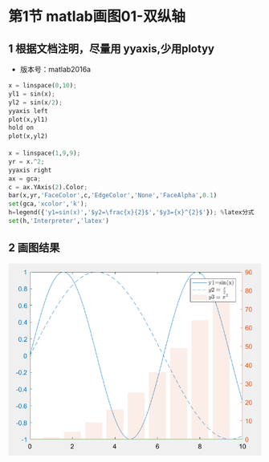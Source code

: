 # 第1节 matlab画图01-双纵轴

## 1 根据文档注明，尽量用 yyaxis,少用plotyy

* 版本号：matlab2016a

```python
x = linspace(0,10);
yl1 = sin(x);
yl2 = sin(x/2);
yyaxis left
plot(x,yl1)
hold on
plot(x,yl2)

x = linspace(1,9,9);
yr = x.^2;
yyaxis right
ax = gca;
c = ax.YAxis(2).Color;
bar(x,yr,'FaceColor',c,'EdgeColor','None','FaceAlpha',0.1)
set(gca,'xcolor','k');
h=legend({'y1=sin(x)','$y2=\frac{x}{2}$','$y3={x}^{2}$'}); %latex分式
set(h,'Interpreter','latex')
```

## 2 画图结果

![](../.gitbook/assets/7.1.1-节双纵轴.png)

